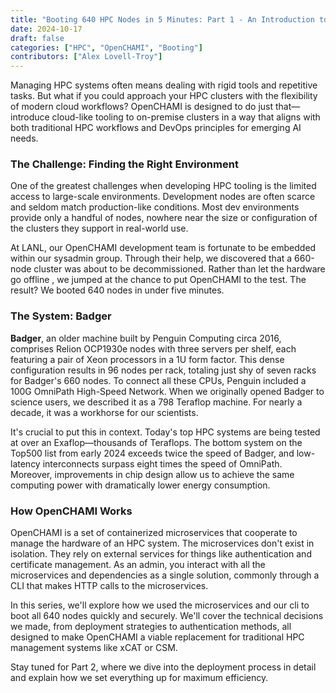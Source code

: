 ```yaml
---
title: "Booting 640 HPC Nodes in 5 Minutes: Part 1 - An Introduction to OpenCHAMI"
date: 2024-10-17
draft: false
categories: ["HPC", "OpenCHAMI", "Booting"]
contributors: ["Alex Lovell-Troy"]
---
```


Managing HPC systems often means dealing with rigid tools and repetitive tasks. But what if you could approach your HPC clusters with the flexibility of modern cloud workflows? OpenCHAMI is designed to do just that—introduce cloud-like tooling to on-premise clusters in a way that aligns with both traditional HPC workflows and DevOps principles for emerging AI needs.

### The Challenge: Finding the Right Environment

One of the greatest challenges when developing HPC tooling is the limited access to large-scale environments. Development nodes are often scarce and seldom match production-like conditions. Most dev environments provide only a handful of nodes, nowhere near the size or configuration of the clusters they support in real-world use.

At LANL, our OpenCHAMI development team is fortunate to be embedded within our sysadmin group.  Through their help, we discovered that a 660-node cluster was about to be decommissioned. Rather than let the hardware go offline , we jumped at the chance to put OpenCHAMI to the test. The result? We booted 640 nodes in under five minutes.

### The System: Badger

**Badger**, an older machine built by Penguin Computing circa 2016, comprises Relion OCP1930e nodes with three servers per shelf, each featuring a pair of Xeon processors in a 1U form factor. This dense configuration results in 96 nodes per rack, totaling just shy of seven racks for Badger's 660 nodes. To connect all these CPUs, Penguin included a 100G OmniPath High-Speed Network. When we originally opened Badger to science users, we described it as a 798 Teraflop machine. For nearly a decade, it was a workhorse for our scientists.

It's crucial to put this in context. Today's top HPC systems are being tested at over an Exaflop—thousands of Teraflops. The bottom system on the Top500 list from early 2024 exceeds twice the speed of Badger, and low-latency interconnects surpass eight times the speed of OmniPath. Moreover, improvements in chip design allow us to achieve the same computing power with dramatically lower energy consumption.

### How OpenCHAMI Works

OpenCHAMI is a set of containerized microservices that cooperate to manage the hardware of an HPC system.  The microservices don't exist in isolation.  They rely on external services for things like authentication and certificate management.  As an admin, you interact with all the microservices and dependencies as a single solution, commonly through a CLI that makes HTTP calls to the microservices.

In this series, we'll explore how we used the microservices and our cli to boot all 640 nodes quickly and securely. We'll cover the technical decisions we made, from deployment strategies to authentication methods, all designed to make OpenCHAMI a viable replacement for traditional HPC management systems like xCAT or CSM.

Stay tuned for Part 2, where we dive into the deployment process in detail and explain how we set everything up for maximum efficiency.
